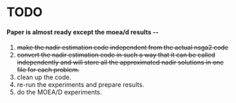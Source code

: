 TODO
=====

#### Paper is almost ready except the moea/d results --
1. ~~make the nadir estimation code independent from the actual nsga2 code~~
2. ~~convert the nadir estimation code in such a way that it can be called independently and will store all the approximated nadir solutions in one file for each problem.~~
3. clean up the code.
4. re-run the experiments and prepare results.
5. do the MOEA/D experiments.
